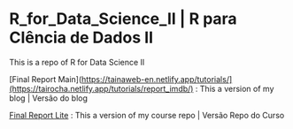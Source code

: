# R_for_Data_Science_II | R para CIência de Dados II


This is a repo of R for Data Science II

[Final Report Main](https://tainaweb-en.netlify.app/tutorials/](https://tairocha.netlify.app/tutorials/report_imdb/) :  This a version of my blog  | Versão do blog 

[Final Report Lite](https://tai-rocha.github.io/R_for_Data_Science_II.github.io/) : This a version of my course repo | Versão Repo do Curso 
